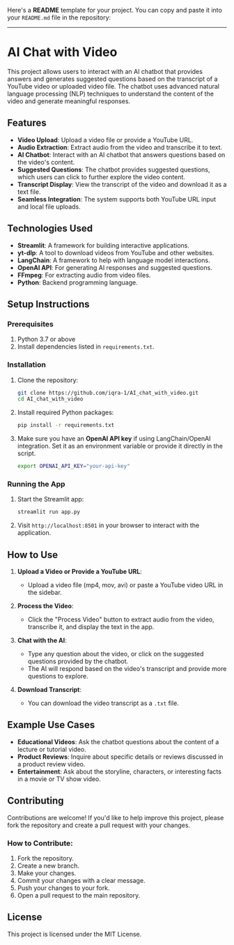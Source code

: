 Here's a **README** template for your project. You can copy and paste it into your `README.md` file in the repository:

---

# AI Chat with Video

This project allows users to interact with an AI chatbot that provides answers and generates suggested questions based on the transcript of a YouTube video or uploaded video file. The chatbot uses advanced natural language processing (NLP) techniques to understand the content of the video and generate meaningful responses.

## Features

- **Video Upload**: Upload a video file or provide a YouTube URL.
- **Audio Extraction**: Extract audio from the video and transcribe it to text.
- **AI Chatbot**: Interact with an AI chatbot that answers questions based on the video's content.
- **Suggested Questions**: The chatbot provides suggested questions, which users can click to further explore the video content.
- **Transcript Display**: View the transcript of the video and download it as a text file.
- **Seamless Integration**: The system supports both YouTube URL input and local file uploads.

## Technologies Used

- **Streamlit**: A framework for building interactive applications.
- **yt-dlp**: A tool to download videos from YouTube and other websites.
- **LangChain**: A framework to help with language model interactions.
- **OpenAI API**: For generating AI responses and suggested questions.
- **FFmpeg**: For extracting audio from video files.
- **Python**: Backend programming language.

## Setup Instructions

### Prerequisites

1. Python 3.7 or above
2. Install dependencies listed in `requirements.txt`.

### Installation

1. Clone the repository:

   ```bash
   git clone https://github.com/iqra-1/AI_chat_with_video.git
   cd AI_chat_with_video
   ```

2. Install required Python packages:

   ```bash
   pip install -r requirements.txt
   ```

3. Make sure you have an **OpenAI API key** if using LangChain/OpenAI integration. Set it as an environment variable or provide it directly in the script.

   ```bash
   export OPENAI_API_KEY="your-api-key"
   ```

### Running the App

1. Start the Streamlit app:

   ```bash
   streamlit run app.py
   ```

2. Visit `http://localhost:8501` in your browser to interact with the application.

## How to Use

1. **Upload a Video or Provide a YouTube URL**:
   - Upload a video file (mp4, mov, avi) or paste a YouTube video URL in the sidebar.
   
2. **Process the Video**:
   - Click the "Process Video" button to extract audio from the video, transcribe it, and display the text in the app.
   
3. **Chat with the AI**:
   - Type any question about the video, or click on the suggested questions provided by the chatbot.
   - The AI will respond based on the video's transcript and provide more questions to explore.

4. **Download Transcript**:
   - You can download the video transcript as a `.txt` file.

## Example Use Cases

- **Educational Videos**: Ask the chatbot questions about the content of a lecture or tutorial video.
- **Product Reviews**: Inquire about specific details or reviews discussed in a product review video.
- **Entertainment**: Ask about the storyline, characters, or interesting facts in a movie or TV show video.

## Contributing

Contributions are welcome! If you'd like to help improve this project, please fork the repository and create a pull request with your changes.

### How to Contribute:

1. Fork the repository.
2. Create a new branch.
3. Make your changes.
4. Commit your changes with a clear message.
5. Push your changes to your fork.
6. Open a pull request to the main repository.

## License

This project is licensed under the MIT License.
